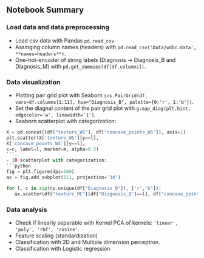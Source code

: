 ## Notebook Summary
### Load data and data preprocessing
- Load csv data with Pandas `pd.read_csv`.  
- Assinging column names (headers) with `pd.read_csv('Data/wdbc.data', **names=headers**)`.  
- One-hot-encoder of string labels (Diagnosis -> Diagnosis_B and Diagnosis_M) with `pd.get_dummies(df[df.columns])`.  
### Data visualization
- Plotting pair grid plot with Seaborn `sns.PairGrid(df, vars=df.columns[1:11], hue="Diagnosis_B", palette={0:'r', 1:'b'})`.  
- Set the diagnal content of the pair grid plot with `g.map_diag(plt.hist, edgecolor='w', linewidth='1')`.
- Seaborn scatterplot with categorization:
```python
X = pd.concat([df["texture_WS"], df["concave_points_WS"]], axis=1)
plt.scatter(X['texture_WS'][y==l],
X['concave_points_WS'][y==l],
c=c, label=l, marker=m, alpha=0.5)
```.
- 3D scatterplot with categorization:
```python
fig = plt.figure(dpi=100)
ax = fig.add_subplot(111, projection='3d')

for l, c in zip(np.unique(df["Diagnosis_B"]), ['r','b']):
   ax.scatter(df["texture_ME"][df["Diagnosis_B"]==l], df["concave_points_ME"][df["Diagnosis_B"]==l], df["area_ME"][df["Diagnosis_B"]==l], c=c)
```  
### Data analysis
- Check if linearly separable with Kernel PCA of kernels: `'linear', 'poly', 'rbf', 'cosine'`.  
- Feature scaling (standardization)
- Classification with 2D and Multiple dimension perceptron.  
- Classification with Logistic regression